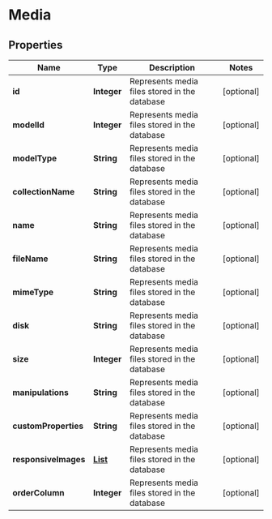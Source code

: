 
# Media

## Properties
Name | Type | Description | Notes
------------ | ------------- | ------------- | -------------
**id** | **Integer** | Represents media files stored in the database |  [optional]
**modelId** | **Integer** | Represents media files stored in the database |  [optional]
**modelType** | **String** | Represents media files stored in the database |  [optional]
**collectionName** | **String** | Represents media files stored in the database |  [optional]
**name** | **String** | Represents media files stored in the database |  [optional]
**fileName** | **String** | Represents media files stored in the database |  [optional]
**mimeType** | **String** | Represents media files stored in the database |  [optional]
**disk** | **String** | Represents media files stored in the database |  [optional]
**size** | **Integer** | Represents media files stored in the database |  [optional]
**manipulations** | **String** | Represents media files stored in the database |  [optional]
**customProperties** | **String** | Represents media files stored in the database |  [optional]
**responsiveImages** | [**List**](List.md) | Represents media files stored in the database |  [optional]
**orderColumn** | **Integer** | Represents media files stored in the database |  [optional]



